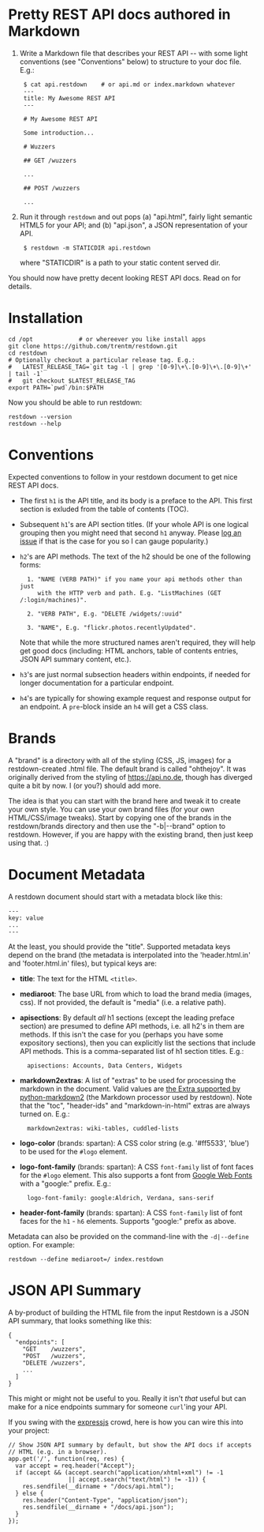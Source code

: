 # Pretty REST API docs authored in Markdown

1. Write a Markdown file that describes your REST API -- with some light
   conventions (see "Conventions" below) to structure to your doc file. E.g.:

        $ cat api.restdown    # or api.md or index.markdown whatever
        ---
        title: My Awesome REST API
        ---

        # My Awesome REST API

        Some introduction...

        # Wuzzers

        ## GET /wuzzers

        ...

        ## POST /wuzzers

        ...

2. Run it through `restdown` and out pops (a) "api.html", fairly light semantic
   HTML5 for your API; and (b) "api.json", a JSON representation of your API.

        $ restdown -m STATICDIR api.restdown

   where "STATICDIR" is a path to your static content served dir.

You should now have pretty decent looking REST API docs. Read on for
details.


# Installation

    cd /opt             # or whereever you like install apps
    git clone https://github.com/trentm/restdown.git
    cd restdown
    # Optionally checkout a particular release tag. E.g.:
    #   LATEST_RELEASE_TAG=`git tag -l | grep '[0-9]\+\.[0-9]\+\.[0-9]\+' | tail -1`
    #   git checkout $LATEST_RELEASE_TAG
    export PATH=`pwd`/bin:$PATH

Now you should be able to run restdown:

    restdown --version
    restdown --help



# Conventions

Expected conventions to follow in your restdown document to get nice REST
API docs.

- The first `h1` is the API title, and its body is a preface to the API.
  This first section is exluded from the table of contents (TOC).

- Subsequent `h1`'s are API section titles. (If your whole API is one logical
  grouping then you might need that second `h1` anyway. Please [log an
  issue](https://github.com/trentm/restdown/issues) if that is the case
  for you so I can gauge popularity.)

- `h2`'s are API methods. The text of the h2 should be one of the following
  forms:

        1. "NAME (VERB PATH)" if you name your api methods other than just
           with the HTTP verb and path. E.g. "ListMachines (GET /:login/machines)".

        2. "VERB PATH", E.g. "DELETE /widgets/:uuid"

        3. "NAME", E.g. "flickr.photos.recentlyUpdated".

  Note that while the more structured names aren't required, they will help
  get good docs (including: HTML anchors, table of contents entries,
  JSON API summary content, etc.).

- `h3`'s are just normal subsection headers within endpoints, if needed for
  longer documentation for a particular endpoint.

- `h4`'s are typically for showing example request and response output for
  an endpoint. A `pre`-block inside an `h4` will get a CSS class.



# Brands

A "brand" is a directory with all of the styling (CSS, JS, images) for a
restdown-created .html file. The default brand is called "ohthejoy". It was
originally derived from the styling of <https://api.no.de>, though has
diverged quite a bit by now. I (or you?) should add more.

The idea is that you can start with the brand here and tweak it to create your
own style. You can use your own brand files (for your own HTML/CSS/image
tweaks). Start by copying one of the brands in the restdown/brands directory
and then use the "-b|--brand" option to restdown. However, if you are happy
with the existing brand, then just keep using that. :)



# Document Metadata

A restdown document should start with a metadata block like this:

    ---
    key: value
    ...
    ---

At the least, you should provide the "title". Supported metadata keys
depend on the brand (the metadata is interpolated into the 'header.html.in'
and 'footer.html.in' files), but typical keys are:

- **title**: The text for the HTML `<title>`.

- **mediaroot**: The base URL from which to load the brand media (images, css).
  If not provided, the default is "media" (i.e. a relative path).

- **apisections**: By default *all* h1 sections (except the leading preface section)
  are presumed to define API methods, i.e. all h2's in them are methods. If
  this isn't the case for you (perhaps you have some expository sections),
  then you can explicitly list the sections that include API methods. This
  is a comma-separated list of h1 section titles. E.g.:

        apisections: Accounts, Data Centers, Widgets

- **markdown2extras**: A list of "extras" to be used for processing the
  markdown in the document. Valid values are
  [the Extra supported by python-markdown2](https://github.com/trentm/python-markdown2/wiki/Extras)
  (the Markdown processor used by restdown). Note that the "toc",
  "header-ids" and "markdown-in-html" extras are always turned on. E.g.:

        markdown2extras: wiki-tables, cuddled-lists

- **logo-color** (brands: spartan): A CSS color string (e.g. '#ff5533',
  'blue') to be used for the `#logo` element.

- **logo-font-family** (brands: spartan): A CSS `font-family` list of font
  faces for the `#logo` element. This also supports a font from
  [Google Web Fonts](http://www.google.com/webfonts) with a "google:"
  prefix. E.g.:

        logo-font-family: google:Aldrich, Verdana, sans-serif

- **header-font-family** (brands: spartan): A CSS `font-family` list of font
  faces for the `h1` - `h6` elements. Supports "google:" prefix as above.

Metadata can also be provided on the command-line with the `-d|--define` option. For example:

    restdown --define mediaroot=/ index.restdown


# JSON API Summary

A by-product of building the HTML file from the input Restdown is a JSON
API summary, that looks something like this:

    {
      "endpoints": [
        "GET    /wuzzers",
        "POST   /wuzzers",
        "DELETE /wuzzers",
        ...
      ]
    }

This might or might not be useful to you. Really it isn't *that* useful
but can make for a nice endpoints summary for someone `curl`'ing your API.

If you swing with the [expressjs](http://expressjs.com) crowd, here is how
you can wire this into your project:

    // Show JSON API summary by default, but show the API docs if accepts
    // HTML (e.g. in a browser).
    app.get('/', function(req, res) {
      var accept = req.header("Accept");
      if (accept && (accept.search("application/xhtml+xml") != -1
                     || accept.search("text/html") != -1)) {
        res.sendfile(__dirname + "/docs/api.html");
      } else {
        res.header("Content-Type", "application/json");
        res.sendfile(__dirname + "/docs/api.json");
      }
    });
